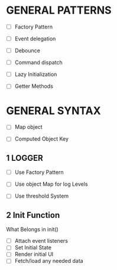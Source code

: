 
# GENERAL PATTERNS

- [ ] Factory Pattern
- [ ] Event delegation
- [ ] Debounce
- [ ] Command dispatch 
- [ ] Lazy Initialization
- [ ] Getter Methods




# GENERAL SYNTAX


- [ ] Map object
- [ ] Computed Object Key










<!-- ============================================================
PILLARS
 ============================================================= -->



## 1 LOGGER


- [ ] Use Factory Pattern
- [ ] Use object Map for log Levels
- [ ] Use threshold System






## 2 Init Function


What Belongs in init()
- [ ] Attach event listeners
- [ ] Set Initial State
- [ ] Render initial UI
- [ ] Fetch/load any needed data

